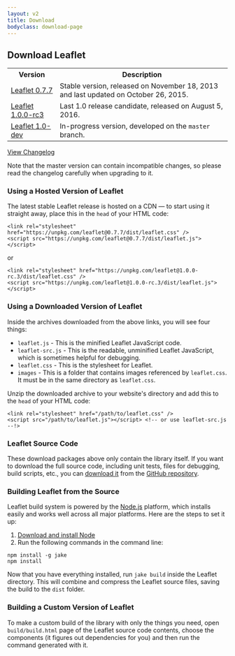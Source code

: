 ```yaml
---
layout: v2
title: Download
bodyclass: download-page
---
```


## Download Leaflet

<table>
	<tr>
		<th>Version</th>
		<th>Description</th>
	</tr>
	<tr>
		<td class="width100"><a href="http://cdn.leafletjs.com/leaflet/v0.7.7/leaflet.zip">Leaflet 0.7.7</a></td>
		<td>Stable version, released on November 18, 2013 and last updated on October 26, 2015.</td>
	</tr>
	<tr>
		<td><a href="http://cdn.leafletjs.com/leaflet/v1.0.0-rc.3/leaflet.zip">Leaflet 1.0.0-rc3</a></td>
		<td>Last 1.0 release candidate, released on August 5, 2016.</td>
	</tr>
	<tr>
		<td><a href="https://leafletjs-cdn.s3.amazonaws.com/content/leaflet/master/leaflet.zip">Leaflet 1.0-dev</a></td>
		<td>In-progress version, developed on the <code>master</code> branch.</td>
	</tr>
</table>

[View Changelog](https://github.com/Leaflet/Leaflet/blob/master/CHANGELOG.md)

Note that the master version can contain incompatible changes,
so please read the changelog carefully when upgrading to it.

### Using a Hosted Version of Leaflet

The latest stable Leaflet release is hosted on a CDN &mdash; to start using
it straight away, place this in the `head` of your HTML code:

    <link rel="stylesheet" href="https://unpkg.com/leaflet@0.7.7/dist/leaflet.css" />
    <script src="https://unpkg.com/leaflet@0.7.7/dist/leaflet.js"></script>

or

    <link rel="stylesheet" href="https://unpkg.com/leaflet@1.0.0-rc.3/dist/leaflet.css" />
    <script src="https://unpkg.com/leaflet@1.0.0-rc.3/dist/leaflet.js"></script>

### Using a Downloaded Version of Leaflet

Inside the archives downloaded from the above links, you will see four things:

- `leaflet.js` - This is the minified Leaflet JavaScript code.
- `leaflet-src.js` - This is the readable, unminified Leaflet JavaScript, which is sometimes helpful for debugging.
- `leaflet.css` - This is the stylesheet for Leaflet.
- `images` - This is a folder that contains images referenced by `leaflet.css`. It must be in the same directory as `leaflet.css`.

Unzip the downloaded archive to your website's directory and add this to the `head` of your HTML code:

    <link rel="stylesheet" href="/path/to/leaflet.css" />
    <script src="/path/to/leaflet.js"></script> <!-- or use leaflet-src.js --!>

### Leaflet Source Code

These download packages above only contain the library itself.
If you want to download the full source code, including unit tests, files for debugging, build scripts, etc.,
you can <a href="https://github.com/Leaflet/Leaflet/releases">download it</a>
from the <a href="https://github.com/Leaflet/Leaflet">GitHub repository</a>.

### Building Leaflet from the Source

Leaflet build system is powered by the [Node.js](http://nodejs.org) platform,
which installs easily and works well across all major platforms.
Here are the steps to set it up:

 1. [Download and install Node](http://nodejs.org)
 2. Run the following commands in the command line:

 <pre><code>npm install -g jake
npm install</code></pre>

Now that you have everything installed, run `jake build` inside the Leaflet directory.
This will combine and compress the Leaflet source files, saving the build to the `dist` folder.

### Building a Custom Version of Leaflet

To make a custom build of the library with only the things you need,
open `build/build.html` page of the Leaflet source code contents, choose the components
(it figures out dependencies for you) and then run the command generated with it.
